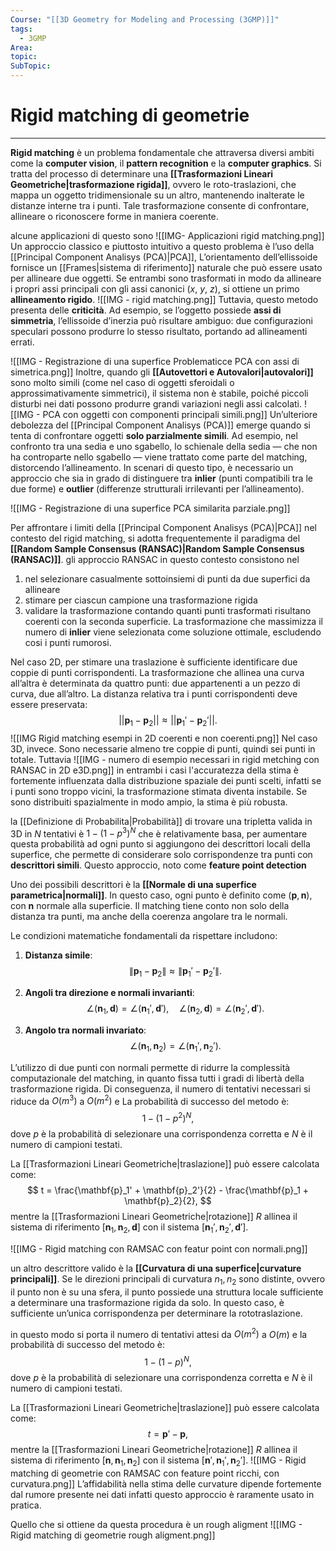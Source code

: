 ```yaml
---
Course: "[[3D Geometry for Modeling and Processing (3GMP)]]"
tags:
  - 3GMP
Area: 
topic: 
SubTopic:
---
```

# Rigid matching di geometrie
---
**Rigid matching** è un problema fondamentale che attraversa diversi ambiti come la **computer vision**, il **pattern recognition** e la **computer graphics**. Si tratta del processo di determinare una **[[Trasformazioni Lineari Geometriche|trasformazione rigida]]**, ovvero le roto-traslazioni, che mappa un oggetto tridimensionale su un altro, mantenendo inalterate le distanze interne tra i punti. Tale trasformazione consente di confrontare, allineare o riconoscere forme in maniera coerente.

alcune applicazioni di questo sono
![[IMG- Applicazioni rigid matching.png]]
Un approccio classico e piuttosto intuitivo a questo problema è l’uso della [[Principal Component Analisys (PCA)|PCA]], L’orientamento dell’ellissoide fornisce un [[Frames|sistema di riferimento]] naturale che può essere usato per allineare due oggetti. Se entrambi sono trasformati in modo da allineare i propri assi principali con gli assi canonici ($x$, $y$, $z$), si ottiene un primo **allineamento rigido**.
![[IMG - rigid matching.png]]
Tuttavia, questo metodo presenta delle **criticità**. Ad esempio, se l’oggetto possiede **assi di simmetria**, l’ellissoide d’inerzia può risultare ambiguo: due configurazioni speculari possono produrre lo stesso risultato, portando ad allineamenti errati.

![[IMG - Registrazione di una superfice Problematicce PCA con assi di simetrica.png]]
Inoltre, quando gli **[[Autovettori e Autovalori|autovalori]]** sono molto simili (come nel caso di oggetti sferoidali o approssimativamente simmetrici), il sistema non è stabile, poiché piccoli disturbi nei dati possono produrre grandi variazioni negli assi calcolati.
![[IMG - PCA con oggetti con componenti principali simili.png]]
Un’ulteriore debolezza del [[Principal Component Analisys (PCA)]] emerge quando si tenta di confrontare oggetti **solo parzialmente simili**. Ad esempio, nel confronto tra una sedia e uno sgabello, lo schienale della sedia — che non ha controparte nello sgabello — viene trattato come parte del matching, distorcendo l’allineamento. In scenari di questo tipo, è necessario un approccio che sia in grado di distinguere tra **inlier** (punti compatibili tra le due forme) e **outlier** (differenze strutturali irrilevanti per l’allineamento).

![[IMG - Registrazione di una superfice PCA similarita parziale.png]]

Per affrontare i limiti della [[Principal Component Analisys (PCA)|PCA]] nel contesto del rigid matching, si adotta frequentemente il paradigma del **[[Random Sample Consensus (RANSAC)|Random Sample Consensus (RANSAC)]]**. gli approccio RANSAC in questo contesto consistono nel 
1. nel selezionare casualmente sottoinsiemi di punti da due superfici da allineare
2.  stimare per ciascun campione una trasformazione rigida
3. validare la trasformazione contando quanti punti trasformati risultano coerenti con la seconda superficie.
La trasformazione che massimizza il numero di **inlier** viene selezionata come soluzione ottimale, escludendo cosi i punti rumorosi.


Nel caso 2D, per stimare una traslazione è sufficiente identificare due coppie di punti corrispondenti. La trasformazione che allinea una curva all’altra è determinata da quattro punti: due appartenenti a un pezzo di curva, due all’altro. La distanza relativa tra i punti corrispondenti deve essere preservata:$$
||\mathbf{p}_1 - \mathbf{p}_2|| \approx ||\mathbf{p}_1' - \mathbf{p}_2'||.
$$![[IMG Rigid matching esempi in 2D coerenti e non coerenti.png]]
Nel caso 3D, invece. Sono necessarie almeno tre coppie di punti, quindi sei punti in totale. Tuttavia
![[IMG - numero di esempio necessari in rigid metching con RANSAC in 2D e3D.png]]
in entrambi i casi l'accuratezza della stima è fortemente influenzata dalla distribuzione spaziale dei punti scelti, infatti se i punti sono troppo vicini, la trasformazione stimata diventa instabile. Se sono distribuiti spazialmente in modo ampio, la stima è più robusta. 


la [[Definizione di Probabilita|Probabilità]] di trovare una tripletta valida in 3D in $N$ tentativi è $1-(1-p^3)^N$ che è relativamente basa, per aumentare questa probabilità ad ogni punto si aggiungono dei descrittori locali della superfice, che permette di considerare solo corrispondenze tra punti con **descrittori simili**. Questo approccio, noto come **feature point detection** 

Uno dei possibili descrittori è la **[[Normale di una superfice parametrica|normali]]**. In questo caso, ogni punto è definito come $(\mathbf{p}, \mathbf{n})$, con $\mathbf{n}$ normale alla superficie. Il matching tiene conto non solo della distanza tra punti, ma anche della coerenza angolare tra le normali.

Le condizioni matematiche fondamentali da rispettare includono:
1. **Distanza simile**:$$
\|\mathbf{p}_1 - \mathbf{p}_2\| \approx \|\mathbf{p}_1' - \mathbf{p}_2'\|.
$$
2. **Angoli tra direzione e normali invarianti**:
$$
\angle(\mathbf{n}_1, \mathbf{d}) = \angle(\mathbf{n}_1', \mathbf{d}'), \quad \angle(\mathbf{n}_2, \mathbf{d}) = \angle(\mathbf{n}_2', \mathbf{d}').
$$

3. **Angolo tra normali invariato**:
$$
\angle(\mathbf{n}_1, \mathbf{n}_2) = \angle(\mathbf{n}_1', \mathbf{n}_2').
$$

L’utilizzo di due punti con normali permette di ridurre la complessità computazionale del matching, in quanto fissa tutti i gradi di libertà della trasformazione rigida. Di conseguenza, il numero di tentativi necessari si riduce da $O(m^3)$ a $O(m^2)$ e La probabilità di successo del metodo è:
$$
1 - (1 - p^2)^N,
$$
dove $p$ è la probabilità di selezionare una corrispondenza corretta e $N$ è il numero di campioni testati.

La [[Trasformazioni Lineari Geometriche|traslazione]] può essere calcolata come:$$
t = \frac{\mathbf{p}_1' + \mathbf{p}_2'}{2} - \frac{\mathbf{p}_1 + \mathbf{p}_2}{2},
$$mentre la [[Trasformazioni Lineari Geometriche|rotazione]] $R$ allinea il sistema di riferimento $[\mathbf{n}_1, \mathbf{n}_2, \mathbf{d}]$ con il sistema $[\mathbf{n}_1', \mathbf{n}_2', \mathbf{d}']$.

![[IMG - Rigid matching con RAMSAC con featur point con normali.png]]

 un altro descrittore valido è la **[[Curvatura di una superfice|curvature principali]]**. Se le direzioni principali di curvatura $n_{1},n_2$ sono distinte, ovvero il punto non è su una sfera, il punto possiede una struttura locale sufficiente a determinare una trasformazione rigida da solo. In questo caso, è sufficiente un’unica corrispondenza per determinare la rototraslazione.
 
in questo modo si porta il numero di tentativi attesi da $O(m^2)$ a $O(m)$ e la probabilità di successo del metodo è:$$
1 - (1 - p)^N,
$$dove $p$ è la probabilità di selezionare una corrispondenza corretta e $N$ è il numero di campioni testati.

La [[Trasformazioni Lineari Geometriche|traslazione]] può essere calcolata come:$$
t = \mathbf{p}' - \mathbf{p},
$$mentre la [[Trasformazioni Lineari Geometriche|rotazione]] $R$ allinea il sistema di riferimento $[\mathbf{n},\mathbf{n}_1, \mathbf{n}_2]$ con il sistema $[\mathbf{n}',\mathbf{n}_1', \mathbf{n}_2']$.
![[IMG - Rigid matching di geometrie con RAMSAC con feature point ricchi, con curvatura.png]]
L’affidabilità nella stima delle curvature dipende fortemente dal rumore presente nei dati infatti questo approccio è raramente usato in pratica.

Quello che si ottiene da questa procedura è un rough aligment
![[IMG - Rigid matching di geometrie rough aligment.png]]